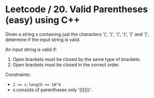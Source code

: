 # Leetcode / 20. Valid Parentheses (easy) using C++

Given a string s containing just the characters '(', ')', '{', '}', '[' and ']', determine if the input string is valid.

An input string is valid if:

1. Open brackets must be closed by the same type of brackets.
2. Open brackets must be closed in the correct order.

Constraints:

- `1 <= s.length <= 10^4`
- s consists of parentheses only '()[]{}'.
